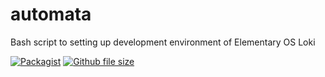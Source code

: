 # automata
Bash script to setting up development environment of Elementary OS Loki

[![Packagist](https://img.shields.io/packagist/l/doctrine/orm.svg)]()
[![Github file size](https://img.shields.io/github/size/webcaetano/craft/build/phaser-craft.min.js.svg)]()
